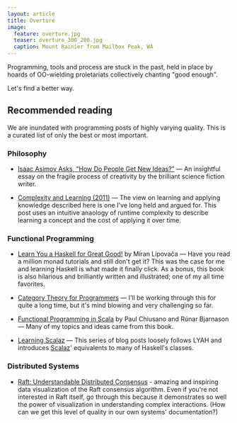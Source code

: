 ```yaml
---
layout: article
title: Overture
image:
  feature: overture.jpg
  teaser: overture_300_200.jpg
  caption: Mount Rainier from Mailbox Peak, WA
---
```


Programming, tools and process are stuck in the past, held in place by hoards
of OO-wielding proletariats collectively chanting "good enough".

Let's find a better way.

## Recommended reading

We are inundated with programming posts of highly varying quality. This is a
curated list of only the best or most important.

### Philosophy

- [Isaac Asimov Asks, “How Do People Get New
  Ideas?”](https://www.technologyreview.com/s/531911/isaac-asimov-asks-how-do-people-get-new-ideas/)
  — An insightful essay on the fragile process of creativity by the brilliant
  science fiction writer.

- [Complexity and Learning (2011)](http://mth.io/posts/complexity-and-learning/)
  — The view on learning and applying knowledge described here is one I've long
  held and argued for. This post uses an intuitive anaology of runtime
  complexity to describe learning a concept and the cost of applying it over
  time.

### Functional Programming

- [Learn You a Haskell for Great Good!](http://learnyouahaskell.com/chapters) by
  Miran Lipovača — Have you read a million monad tutorials and still don't get
  it? This was the case for me and learning Haskell is what made it finally
  click. As a bonus, this book is also hilarious and brilliantly written and
  illustrated; one of my all time favorites.

- [Category Theory for
  Programmers](https://bartoszmilewski.com/2014/10/28/category-theory-for-programmers-the-preface/)
  — I'll be working through this for quite a long time, but it's mind blowing
  and very challenging so far.

- [Functional Programming in Scala](http://www.manning.com/bjarnason/) by Paul
  Chiusano and Rúnar Bjarnason — Many of my topics and ideas came from this
  book.

- [Learning Scalaz](http://eed3si9n.com/learning-scalaz/)
  — This series of blog posts loosely follows LYAH and introduces
  [Scalaz](https://github.com/scalaz/scalaz)' equivalents to many of Haskell's
  classes.

### Distributed Systems

- [Raft: Understandable Distributed
  Consensus](http://thesecretlivesofdata.com/raft/) - amazing and inspiring data
  visualization of the Raft consensus algorithm. Even if you're not interested
  in Raft itself, go through this because it demonstrates so well the power of
  visualization in understanding complex interactions. (How can we get this level
  of quality in our own systems' documentation?)
